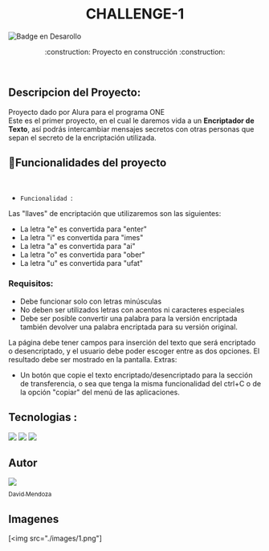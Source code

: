 <h1 align="center"> CHALLENGE-1 </h1>



![Badge en Desarollo](https://img.shields.io/badge/STATUS-EN%20DESAROLLO-green)

   <p align="center">
   :construction: Proyecto en construcción :construction:
   </p>

<br>

## Descripcion del Proyecto:
Proyecto dado por Alura para el programa ONE <br>
Este es el primer proyecto, en el cual le daremos vida a un **Encriptador de Texto**, así podrás intercambiar mensajes secretos con otras personas que sepan el secreto de la encriptación utilizada.



## :hammer:Funcionalidades del proyecto
<br>

- `Funcionalidad `:

Las "llaves" de encriptación que utilizaremos son las siguientes:

- La letra "e" es convertida para "enter"
- La letra "i" es convertida para "imes"
- La letra "a" es convertida para "ai"
- La letra "o" es convertida para "ober"
- La letra "u" es convertida para "ufat"

### Requisitos:

- Debe funcionar solo con letras minúsculas
- No deben ser utilizados letras con acentos ni caracteres especiales
- Debe ser posible convertir una palabra para la versión encriptada también devolver una palabra encriptada para su versión original.

La página debe tener campos para
inserción del texto que será encriptado o desencriptado, y el usuario debe poder escoger entre as dos opciones.
El resultado debe ser mostrado en la pantalla.
Extras:
- Un botón que copie el texto encriptado/desencriptado para la sección de transferencia, o sea que tenga la misma funcionalidad del ctrl+C o de la opción "copiar" del menú de las aplicaciones.

## Tecnologias :
![](https://img.shields.io/badge/JavaScript-323330?style=for-the-badge&logo=javascript&logoColor=F7DF1E)   ![](https://img.shields.io/badge/HTML5-E34F26?style=for-the-badge&logo=html5&logoColor=white)   ![](https://img.shields.io/badge/CSS3-1572B6?style=for-the-badge&logo=css3&logoColor=white)



## Autor

[<img src="https://avatars.githubusercontent.com/u/51796955?s=400&u=0a0151d51fabe4b3c6aae0f1d7ab1ac3293080fd&v=4" width=115><br><sub>David Mendoza</sub>](https://github.com/draco1513)  



## Imagenes 
[<img src="./images/1.png"]
